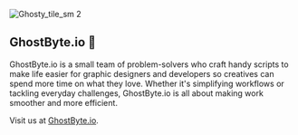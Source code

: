 ![Ghosty_tile_sm 2](https://github.com/GhostByte-io/.github/assets/6352013/b7834b7c-c025-4e92-bcc9-f5ae7c38b3fb)
## GhostByte.io 👋

GhostByte.io is a small team of problem-solvers who craft handy scripts to make life easier for graphic designers and developers so creatives can spend more time on what they love. Whether it's simplifying workflows or tackling everyday challenges, GhostByte.io is all about making work smoother and more efficient.

Visit us at [GhostByte.io]([https://www.ghostbyte.io](https://github.com/GhostByte-io/.github/assets/6352013/7c791048-5ac2-4164-b357-10c6d81a14e5)).




